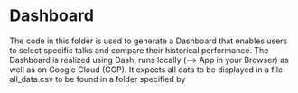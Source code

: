 # Dashboard
The code in this folder is used to generate a Dashboard that enables users to select specific talks and compare their historical performance.
The Dashboard is realized using Dash, runs locally (--> App in your Browser) as well as on Google Cloud (GCP).
It expects all data to be displayed in a file all_data.csv to be found in a folder specified by 